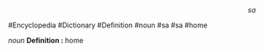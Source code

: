 
<div align="right"><i>sa</i></div>

#Encyclopedia #Dictionary #Definition #noun #sa #sa #home

*noun*
**Definition :** home